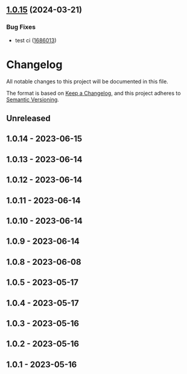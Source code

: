 ## [1.0.15](https://github.com/sg-developer-portal/docsify-accordion-plugin/compare/v1.0.14...v1.0.15) (2024-03-21)


### Bug Fixes

* test ci ([1686013](https://github.com/sg-developer-portal/docsify-accordion-plugin/commit/16860135d895068390cd21b6f3ddf9255ef3d72d))

# Changelog

All notable changes to this project will be documented in this file.

The format is based on [Keep a Changelog](https://keepachangelog.com/en/1.0.0/),
and this project adheres to [Semantic Versioning](https://semver.org/spec/v2.0.0.html).

## Unreleased

## 1.0.14 - 2023-06-15

## 1.0.13 - 2023-06-14

## 1.0.12 - 2023-06-14

## 1.0.11 - 2023-06-14

## 1.0.10 - 2023-06-14

## 1.0.9 - 2023-06-14

## 1.0.8 - 2023-06-08

## 1.0.5 - 2023-05-17

## 1.0.4 - 2023-05-17

## 1.0.3 - 2023-05-16

## 1.0.2 - 2023-05-16

## 1.0.1 - 2023-05-16
